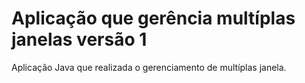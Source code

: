 # Aplicação que gerência multíplas janelas versão 1
Aplicação Java que realizada o gerenciamento de multíplas janela.<br>
